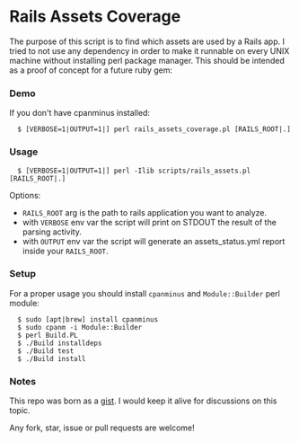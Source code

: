 # Rails Assets Coverage

The purpose of this script is to find which assets are used by a Rails app.
I tried to not use any dependency in order to make it runnable on every UNIX machine without installing perl package manager.
This should be intended as a proof of concept for a future ruby gem:

### Demo

If you don't have cpanminus installed:
```
  $ [VERBOSE=1|OUTPUT=1|] perl rails_assets_coverage.pl [RAILS_ROOT|.]
```

### Usage

```
  $ [VERBOSE=1|OUTPUT=1|] perl -Ilib scripts/rails_assets.pl [RAILS_ROOT|.]
```
Options:
- `RAILS_ROOT` arg is the path to rails application you want to analyze.
- with `VERBOSE` env var the script will print on STDOUT the result of the parsing activity.
- with `OUTPUT` env var the script will generate an assets_status.yml report inside your `RAILS_ROOT`.

### Setup

For a proper usage you should install `cpanminus` and `Module::Builder` perl module:

```
  $ sudo [apt|brew] install cpanminus
  $ sudo cpanm -i Module::Builder
  $ perl Build.PL
  $ ./Build installdeps
  $ ./Build test
  $ ./Build install
```

### Notes

This repo was born as a [gist](https://gist.github.com/mberlanda/ccabea23498d32f27f4591eb4d78a4be). I would keep it alive for discussions on this topic.

Any fork, star, issue or pull requests are welcome!
